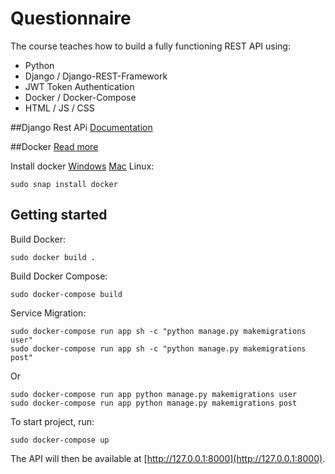 # Questionnaire

The course teaches how to build a fully functioning REST API using:

- Python
- Django / Django-REST-Framework
- JWT Token Authentication
- Docker / Docker-Compose
- HTML / JS / CSS

##Django Rest APi
[Documentation](https://www.django-rest-framework.org/)

##Docker
[Read more](https://www.docker.com/)

Install docker
[Windows](https://docs.docker.com/desktop/windows/install/)
[Mac](https://docs.docker.com/desktop/mac/install/)
Linux:

```
sudo snap install docker
```

## Getting started

Build Docker:

```
sudo docker build .
```

Build Docker Compose:

```
sudo docker-compose build
```

Service Migration:

```
sudo docker-compose run app sh -c "python manage.py makemigrations user"
sudo docker-compose run app sh -c "python manage.py makemigrations post"
```

Or

```
sudo docker-compose run app python manage.py makemigrations user
sudo docker-compose run app python manage.py makemigrations post
```

To start project, run:

```
sudo docker-compose up
```

The API will then be available at [http://127.0.0.1:8000](http://127.0.0.1:8000).
